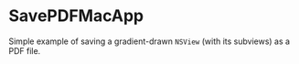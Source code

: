 # SavePDFMacApp

Simple example of saving a gradient-drawn `NSView` (with its subviews) as a PDF file.

